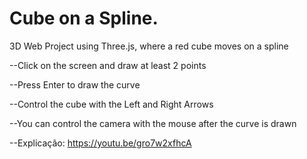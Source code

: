 # Cube on a Spline.
3D Web Project using Three.js, where a red cube moves on a spline

--Click on the screen and draw at least 2 points

--Press Enter to draw the curve

--Control the cube with the Left and Right Arrows

--You can control the camera with the mouse after the curve is drawn

--Explicação: https://youtu.be/gro7w2xfhcA
